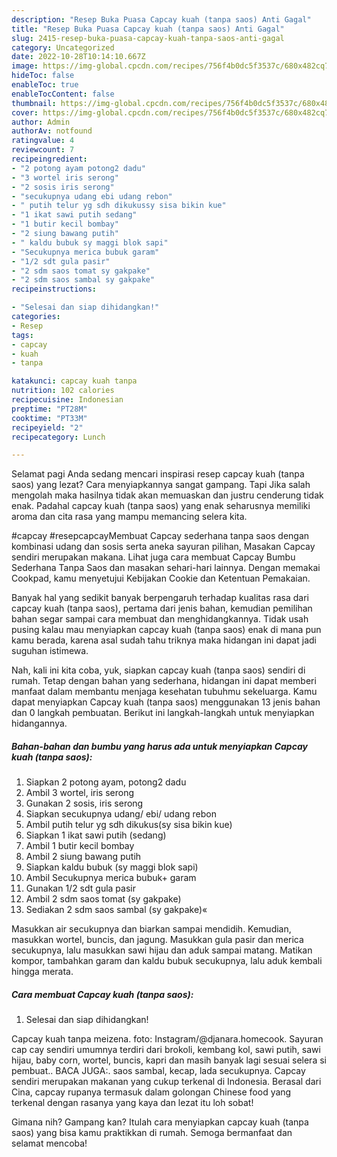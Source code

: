 ```yaml
---
description: "Resep Buka Puasa Capcay kuah (tanpa saos) Anti Gagal"
title: "Resep Buka Puasa Capcay kuah (tanpa saos) Anti Gagal"
slug: 2415-resep-buka-puasa-capcay-kuah-tanpa-saos-anti-gagal
category: Uncategorized
date: 2022-10-28T10:14:10.667Z
image: https://img-global.cpcdn.com/recipes/756f4b0dc5f3537c/680x482cq70/capcay-kuah-tanpa-saos-foto-resep-utama.jpg
hideToc: false
enableToc: true
enableTocContent: false
thumbnail: https://img-global.cpcdn.com/recipes/756f4b0dc5f3537c/680x482cq70/capcay-kuah-tanpa-saos-foto-resep-utama.jpg
cover: https://img-global.cpcdn.com/recipes/756f4b0dc5f3537c/680x482cq70/capcay-kuah-tanpa-saos-foto-resep-utama.jpg
author: Admin
authorAv: notfound
ratingvalue: 4
reviewcount: 7
recipeingredient:
- "2 potong ayam potong2 dadu"
- "3 wortel iris serong"
- "2 sosis iris serong"
- "secukupnya udang ebi udang rebon"
- " putih telur yg sdh dikukussy sisa bikin kue"
- "1 ikat sawi putih sedang"
- "1 butir kecil bombay"
- "2 siung bawang putih"
- " kaldu bubuk sy maggi blok sapi"
- "Secukupnya merica bubuk garam"
- "1/2 sdt gula pasir"
- "2 sdm saos tomat sy gakpake"
- "2 sdm saos sambal sy gakpake"
recipeinstructions:

- "Selesai dan siap dihidangkan!"
categories:
- Resep
tags:
- capcay
- kuah
- tanpa

katakunci: capcay kuah tanpa 
nutrition: 102 calories
recipecuisine: Indonesian
preptime: "PT28M"
cooktime: "PT33M"
recipeyield: "2"
recipecategory: Lunch

---
```



Selamat pagi Anda sedang mencari inspirasi resep capcay kuah (tanpa saos) yang lezat? Cara menyiapkannya sangat gampang. Tapi Jika salah mengolah maka hasilnya tidak akan memuaskan dan justru cenderung tidak enak. Padahal capcay kuah (tanpa saos) yang enak seharusnya memiliki aroma dan cita rasa yang mampu memancing selera kita.


#capcay #resepcapcayMembuat Capcay sederhana tanpa saos dengan kombinasi udang dan sosis serta aneka sayuran pilihan, Masakan Capcay sendiri merupakan makana. Lihat juga cara membuat Capcay Bumbu Sederhana Tanpa Saos dan masakan sehari-hari lainnya. Dengan memakai Cookpad, kamu menyetujui Kebijakan Cookie dan Ketentuan Pemakaian.

Banyak hal yang sedikit banyak berpengaruh terhadap kualitas rasa dari capcay kuah (tanpa saos), pertama dari jenis bahan, kemudian pemilihan bahan segar sampai cara membuat dan menghidangkannya. Tidak usah pusing kalau mau menyiapkan capcay kuah (tanpa saos) enak di mana pun kamu berada, karena asal sudah tahu triknya maka hidangan ini dapat jadi suguhan istimewa.


Nah, kali ini kita coba, yuk, siapkan capcay kuah (tanpa saos) sendiri di rumah. Tetap dengan bahan yang sederhana, hidangan ini dapat memberi manfaat dalam membantu menjaga kesehatan tubuhmu sekeluarga. Kamu dapat menyiapkan Capcay kuah (tanpa saos) menggunakan 13 jenis bahan dan 0 langkah pembuatan. Berikut ini langkah-langkah untuk menyiapkan hidangannya.

<!--inarticleads1-->

##### Bahan-bahan dan bumbu yang harus ada untuk menyiapkan Capcay kuah (tanpa saos):

1. Siapkan 2 potong ayam, potong2 dadu
1. Ambil 3 wortel, iris serong
1. Gunakan 2 sosis, iris serong
1. Siapkan secukupnya udang/ ebi/ udang rebon
1. Ambil  putih telur yg sdh dikukus(sy sisa bikin kue)
1. Siapkan 1 ikat sawi putih (sedang)
1. Ambil 1 butir kecil bombay
1. Ambil 2 siung bawang putih
1. Siapkan  kaldu bubuk (sy maggi blok sapi)
1. Ambil Secukupnya merica bubuk+ garam
1. Gunakan 1/2 sdt gula pasir
1. Ambil 2 sdm saos tomat (sy gakpake)
1. Sediakan 2 sdm saos sambal (sy gakpake)«


Masukkan air secukupnya dan biarkan sampai mendidih. Kemudian, masukkan wortel, buncis, dan jagung. Masukkan gula pasir dan merica secukupnya, lalu masukkan sawi hijau dan aduk sampai matang. Matikan kompor, tambahkan garam dan kaldu bubuk secukupnya, lalu aduk kembali hingga merata. 

<!--inarticleads2-->

##### Cara membuat Capcay kuah (tanpa saos):


1. Selesai dan siap dihidangkan!

Capcay kuah tanpa meizena. foto: Instagram/@djanara.homecook. Sayuran cap cay sendiri umumnya terdiri dari brokoli, kembang kol, sawi putih, sawi hijau, baby corn, wortel, buncis, kapri dan masih banyak lagi sesuai selera si pembuat.. BACA JUGA:. saos sambal, kecap, lada secukupnya. Capcay sendiri merupakan makanan yang cukup terkenal di Indonesia. Berasal dari Cina, capcay rupanya termasuk dalam golongan Chinese food yang terkenal dengan rasanya yang kaya dan lezat itu loh sobat! 

Gimana nih? Gampang kan? Itulah cara menyiapkan capcay kuah (tanpa saos) yang bisa kamu praktikkan di rumah. Semoga bermanfaat dan selamat mencoba!
